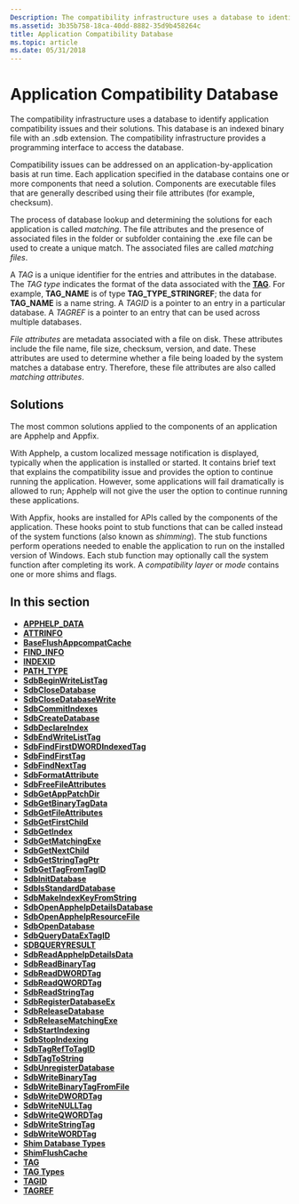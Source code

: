 ```yaml
---
Description: The compatibility infrastructure uses a database to identify application compatibility issues and their solutions.
ms.assetid: 3b35b758-18ca-40dd-8882-35d9b458264c
title: Application Compatibility Database
ms.topic: article
ms.date: 05/31/2018
---
```


# Application Compatibility Database

The compatibility infrastructure uses a database to identify application compatibility issues and their solutions. This database is an indexed binary file with an .sdb extension. The compatibility infrastructure provides a programming interface to access the database.

Compatibility issues can be addressed on an application-by-application basis at run time. Each application specified in the database contains one or more components that need a solution. Components are executable files that are generally described using their file attributes (for example, checksum).

The process of database lookup and determining the solutions for each application is called *matching*. The file attributes and the presence of associated files in the folder or subfolder containing the .exe file can be used to create a unique match. The associated files are called *matching files*.

A *TAG* is a unique identifier for the entries and attributes in the database. The *TAG type* indicates the format of the data associated with the [**TAG**](tag.md). For example, **TAG\_NAME** is of type **TAG\_TYPE\_STRINGREF**; the data for **TAG\_NAME** is a name string. A *TAGID* is a pointer to an entry in a particular database. A *TAGREF* is a pointer to an entry that can be used across multiple databases.

*File attributes* are metadata associated with a file on disk. These attributes include the file name, file size, checksum, version, and date. These attributes are used to determine whether a file being loaded by the system matches a database entry. Therefore, these file attributes are also called *matching attributes*.

## Solutions

The most common solutions applied to the components of an application are Apphelp and Appfix.

With Apphelp, a custom localized message notification is displayed, typically when the application is installed or started. It contains brief text that explains the compatibility issue and provides the option to continue running the application. However, some applications will fail dramatically is allowed to run; Apphelp will not give the user the option to continue running these applications.

With Appfix, hooks are installed for APIs called by the components of the application. These hooks point to stub functions that can be called instead of the system functions (also known as *shimming*). The stub functions perform operations needed to enable the application to run on the installed version of Windows. Each stub function may optionally call the system function after completing its work. A *compatibility layer* or *mode* contains one or more shims and flags.

## In this section

-   [**APPHELP\_DATA**](apphelp-data.md)
-   [**ATTRINFO**](attrinfo.md)
-   [**BaseFlushAppcompatCache**](baseflushappcompatcache.md)
-   [**FIND\_INFO**](find-info.md)
-   [**INDEXID**](indexid.md)
-   [**PATH\_TYPE**](path-type.md)
-   [**SdbBeginWriteListTag**](sdbbeginwritelisttag.md)
-   [**SdbCloseDatabase**](sdbclosedatabase.md)
-   [**SdbCloseDatabaseWrite**](sdbclosedatabasewrite.md)
-   [**SdbCommitIndexes**](sdbcommitindexes.md)
-   [**SdbCreateDatabase**](sdbcreatedatabase.md)
-   [**SdbDeclareIndex**](sdbdeclareindex.md)
-   [**SdbEndWriteListTag**](sdbendwritelisttag.md)
-   [**SdbFindFirstDWORDIndexedTag**](sdbfindfirstdwordindexedtag.md)
-   [**SdbFindFirstTag**](sdbfindfirsttag.md)
-   [**SdbFindNextTag**](sdbfindnexttag.md)
-   [**SdbFormatAttribute**](sdbformatattribute.md)
-   [**SdbFreeFileAttributes**](sdbfreefileattributes.md)
-   [**SdbGetAppPatchDir**](sdbgetapppatchdir.md)
-   [**SdbGetBinaryTagData**](sdbgetbinarytagdata.md)
-   [**SdbGetFileAttributes**](sdbgetfileattributes.md)
-   [**SdbGetFirstChild**](sdbgetfirstchild.md)
-   [**SdbGetIndex**](sdbgetindex.md)
-   [**SdbGetMatchingExe**](sdbgetmatchingexe.md)
-   [**SdbGetNextChild**](sdbgetnextchild.md)
-   [**SdbGetStringTagPtr**](sdbgetstringtagptr.md)
-   [**SdbGetTagFromTagID**](sdbgettagfromtagid.md)
-   [**SdbInitDatabase**](sdbinitdatabase.md)
-   [**SdbIsStandardDatabase**](sdbisstandarddatabase.md)
-   [**SdbMakeIndexKeyFromString**](sdbmakeindexkeyfromstring.md)
-   [**SdbOpenApphelpDetailsDatabase**](sdbopenapphelpdetailsdatabase.md)
-   [**SdbOpenApphelpResourceFile**](sdbopenapphelpresourcefile.md)
-   [**SdbOpenDatabase**](sdbopendatabase.md)
-   [**SdbQueryDataExTagID**](sdbquerydataextagid.md)
-   [**SDBQUERYRESULT**](sdbqueryresult.md)
-   [**SdbReadApphelpDetailsData**](sdbreadapphelpdetailsdata.md)
-   [**SdbReadBinaryTag**](sdbreadbinarytag.md)
-   [**SdbReadDWORDTag**](sdbreaddwordtag.md)
-   [**SdbReadQWORDTag**](sdbreadqwordtag.md)
-   [**SdbReadStringTag**](sdbreadstringtag.md)
-   [**SdbRegisterDatabaseEx**](sdbregisterdatabaseex.md)
-   [**SdbReleaseDatabase**](sdbreleasedatabase.md)
-   [**SdbReleaseMatchingExe**](sdbreleasematchingexe.md)
-   [**SdbStartIndexing**](sdbstartindexing.md)
-   [**SdbStopIndexing**](sdbstopindexing.md)
-   [**SdbTagRefToTagID**](sdbtagreftotagid.md)
-   [**SdbTagToString**](sdbtagtostring.md)
-   [**SdbUnregisterDatabase**](sdbunregisterdatabase.md)
-   [**SdbWriteBinaryTag**](sdbwritebinarytag.md)
-   [**SdbWriteBinaryTagFromFile**](sdbwritebinarytagfromfile.md)
-   [**SdbWriteDWORDTag**](sdbwritedwordtag.md)
-   [**SdbWriteNULLTag**](sdbwritenulltag.md)
-   [**SdbWriteQWORDTag**](sdbwriteqwordtag.md)
-   [**SdbWriteStringTag**](sdbwritestringtag.md)
-   [**SdbWriteWORDTag**](sdbwritewordtag.md)
-   [**Shim Database Types**](shim-database-types.md)
-   [**ShimFlushCache**](shimflushcache.md)
-   [**TAG**](tag.md)
-   [**TAG Types**](tag-types.md)
-   [**TAGID**](tagid.md)
-   [**TAGREF**](tagref.md)

 

 



